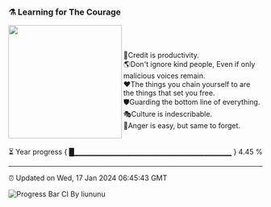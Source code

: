 ### ⚗️ Learning for The Courage

<img align="left" src="https://github.com/VoluntieTsai/VoluntieTsai/blob/main/Elias.png" height="225" width="auto" >  
<br/><br/><br/>
🤝Credit is productivity.<br/>
🌎Don't ignore kind people, Even if only malicious voices remain.<br/>
❤️The things you chain yourself to are the things that set you free.<br/>
🛡️Guarding the bottom line of everything.<br/>
🎭Culture is indescribable.<br/>
🍃Anger is easy, but same to forget.
<br/><br/><br/>
⏳ Year progress { █▁▁▁▁▁▁▁▁▁▁▁▁▁▁▁▁▁▁▁▁▁▁▁▁▁▁▁▁▁ } 4.45 %

---

⏰ Updated on Wed, 17 Jan 2024 06:45:43 GMT

![Progress Bar CI By liununu](https://github.com/liununu/liununu/workflows/Progress%20Bar%20CI/badge.svg)
